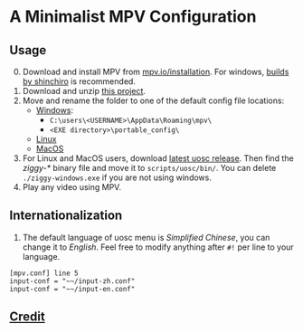 # A Minimalist MPV Configuration

## Usage
0. Download and install MPV from [mpv.io/installation](https://mpv.io/installation/). For windows, [builds by shinchiro](https://github.com/shinchiro/mpv-winbuild-cmake/releases) is recommended.
1. Download and unzip [this project](https://github.com/ajtn123/mpv-config/archive/refs/heads/main.zip).
2. Move and rename the folder to one of the default config file locations:
   - [Windows](https://mpv.io/manual/master/#files-on-windows):
     - `C:\users\<USERNAME>\AppData\Roaming\mpv\`
     - `<EXE directory>\portable_config\`
   - [Linux](https://mpv.io/manual/master/#files)
   - [MacOS](https://mpv.io/manual/master/#files-on-macos)
3. For Linux and MacOS users, download [latest uosc release](https://github.com/tomasklaen/uosc/releases/latest). Then find the *ziggy-\** binary file and move it to `scripts/uosc/bin/`. You can delete `./ziggy-windows.exe` if you are not using windows.
4. Play any video using MPV.

## Internationalization
1. The default language of uosc menu is *Simplified Chinese*, you can change it to *English*. Feel free to modify anything after `#!` per line to your language.
```
[mpv.conf] line 5
input-conf = "~~/input-zh.conf"
input-conf = "~~/input-en.conf"
```

## [Credit](https://github.com/ajtn123/mpv-config/blob/main/Credits.txt)
